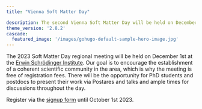 ```yaml
---
title: "Vienna Soft Matter Day"

description: The second Vienna Soft Matter Day will be held on December 1st 2023 at the Erwin Schroedinger Institute
theme_version: '2.8.2'
cascade:
  featured_image: '/images/gohugo-default-sample-hero-image.jpg'
---
```


The 2023 Soft Matter Day regional meeting will be held on December 1st 
at the [Erwin Schrödinger Institute](https://www.esi.ac.at/). Our goal is to encourage the establishment of a
coherent scientific community in
the area, which is why the meeting is free of registration fees. There will be
the opportunity for PhD students and postdocs to present their work via Postares
and talks and ample times for discussions throughout the day.

Register via the [signup form](https://forms.gle/t31yk89tL9xEsjy69) until October 1st 2023.




